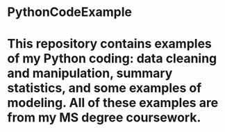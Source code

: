 # PythonCodeExample
# This repository contains examples of my Python coding: data cleaning and manipulation, summary statistics, and some examples of modeling. All of these examples are from my MS degree coursework. 
